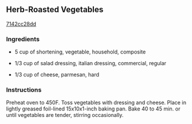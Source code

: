 ## Herb-Roasted Vegetables

[7142cc28dd](http://www.kraftrecipes.com/recipes/herb-roasted-vegetables-90151.aspx)

### Ingredients

 - 5 cup of shortening, vegetable, household, composite

 - 1/3 cup of salad dressing, italian dressing, commercial, regular

 - 1/3 cup of cheese, parmesan, hard

### Instructions

Preheat oven to 450F. Toss vegetables with dressing and cheese. Place in lightly greased foil-lined 15x10x1-inch baking pan. Bake 40 to 45 min. or until vegetables are tender, stirring occasionally.